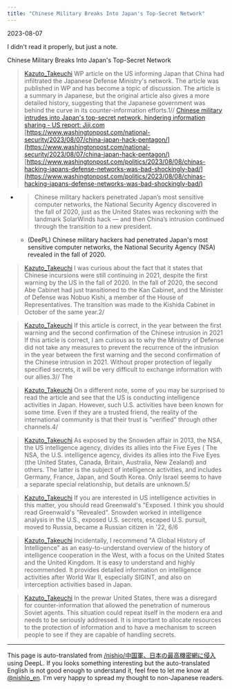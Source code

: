 ```yaml
---
title: "Chinese Military Breaks Into Japan's Top-Secret Network"
---
```


2023-08-07

I didn't read it properly, but just a note.

Chinese Military Breaks Into Japan's Top-Secret Network
> [Kazuto_Takeuchi](https://twitter.com/Kazuto_Takeuchi/status/1688739808330575872) WP article on the US informing Japan that China had infiltrated the Japanese Defense Ministry's network. The article was published in WP and has become a topic of discussion.
>  The article is a summary in Japanese, but the original article also gives a more detailed history, suggesting that the Japanese government was behind the curve in its counter-information efforts.1//
[Chinese military intrudes into Japan's top-secret network, hindering information sharing - US report: Jiji.com](https://www.jiji.com/jc/article?k=2023080800136&g=int)
[https://www.washingtonpost.com/national-security/2023/08/07/china-japan-hack-pentagon/](https://www.washingtonpost.com/national-security/2023/08/07/china-japan-hack-pentagon/)
[https://www.washingtonpost.com/politics/2023/08/08/chinas-hacking-japans-defense-networks-was-bad-shockingly-bad/](https://www.washingtonpost.com/politics/2023/08/08/chinas-hacking-japans-defense-networks-was-bad-shockingly-bad/)
- > Chinese military hackers penetrated Japan’s most sensitive computer networks, the National Security Agency discovered in the fall of 2020, just as the United States was reckoning with the landmark SolarWinds hack — and then China’s intrusion continued through the transition to a new president.
    - (DeePL) Chinese military hackers had penetrated Japan's most sensitive computer networks, the National Security Agency (NSA) revealed in the fall of 2020.

> [Kazuto_Takeuchi](https://twitter.com/Kazuto_Takeuchi/status/1688739809580511232) I was curious about the fact that it states that Chinese incursions were still continuing in 2021, despite the first warning by the US in the fall of 2020. In the fall of 2020, the second Abe Cabinet had just transitioned to the Kan Cabinet, and the Minister of Defense was Nobuo Kishi, a member of the House of Representatives. The transition was made to the Kishida Cabinet in October of the same year.2/


> [Kazuto_Takeuchi](https://twitter.com/Kazuto_Takeuchi/status/1688739810972950528) If this article is correct, in the year between the first warning and the second confirmation of the Chinese intrusion in 2021 If this article is correct, I am curious as to why the Ministry of Defense did not take any measures to prevent the recurrence of the intrusion in the year between the first warning and the second confirmation of the Chinese intrusion in 2021.
>  Without proper protection of legally specified secrets, it will be very difficult to exchange information with our allies.3// The

> [Kazuto_Takeuchi](https://twitter.com/Kazuto_Takeuchi/status/1688739812294156288) On a different note, some of you may be surprised to read the article and see that the US is conducting intelligence activities in Japan.
>  However, such U.S. activities have been known for some time. Even if they are a trusted friend, the reality of the international community is that their trust is "verified" through other channels.4/

> [Kazuto_Takeuchi](https://twitter.com/Kazuto_Takeuchi/status/1688739813556715520) As exposed by the Snowden affair in 2013, the NSA, the US intelligence agency, divides its allies into the Five Eyes ( The NSA, the U.S. intelligence agency, divides its allies into the Five Eyes (the United States, Canada, Britain, Australia, New Zealand) and others.
>  The latter is the subject of intelligence activities, and includes Germany, France, Japan, and South Korea. Only Israel seems to have a separate special relationship, but details are unknown.5/

> [Kazuto_Takeuchi](https://twitter.com/Kazuto_Takeuchi/status/1688739814961803264) If you are interested in US intelligence activities in this matter, you should read Greenwald's "Exposed. I think you should read Greenwald's "Revealed".
>  Snowden worked in intelligence analysis in the U.S., exposed U.S. secrets, escaped U.S. pursuit, moved to Russia, became a Russian citizen in '22, 6/6


> [Kazuto_Takeuchi](https://twitter.com/Kazuto_Takeuchi/status/1688741230719717377) Incidentally, I recommend "A Global History of Intelligence" as an easy-to-understand overview of the history of intelligence cooperation in the West, with a focus on the United States and the United Kingdom. It is easy to understand and highly recommended. It provides detailed information on intelligence activities after World War II, especially SIGINT, and also on interception activities based in Japan.


> [Kazuto_Takeuchi](https://twitter.com/Kazuto_Takeuchi/status/1688743160057675776) In the prewar United States, there was a disregard for counter-information that allowed the penetration of numerous Soviet agents. This situation could repeat itself in the modern era and needs to be seriously addressed. It is important to allocate resources to the protection of information and to have a mechanism to screen people to see if they are capable of handling secrets.



---
This page is auto-translated from [/nishio/中国軍、日本の最高機密網に侵入](https://scrapbox.io/nishio/中国軍、日本の最高機密網に侵入) using DeepL. If you looks something interesting but the auto-translated English is not good enough to understand it, feel free to let me know at [@nishio_en](https://twitter.com/nishio_en). I'm very happy to spread my thought to non-Japanese readers.